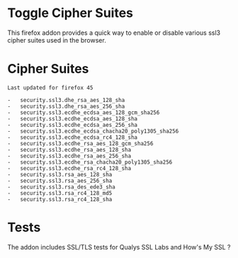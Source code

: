 # Toggle Cipher Suites

This firefox addon provides a quick way to enable or disable various ssl3 cipher suites used in the browser.


# Cipher Suites  

	Last updated for firefox 45

	-	security.ssl3.dhe_rsa_aes_128_sha
	-	security.ssl3.dhe_rsa_aes_256_sha
	-	security.ssl3.ecdhe_ecdsa_aes_128_gcm_sha256
	-	security.ssl3.ecdhe_ecdsa_aes_128_sha
	-	security.ssl3.ecdhe_ecdsa_aes_256_sha
	-	security.ssl3.ecdhe_ecdsa_chacha20_poly1305_sha256
	-	security.ssl3.ecdhe_ecdsa_rc4_128_sha
	-	security.ssl3.ecdhe_rsa_aes_128_gcm_sha256
	-	security.ssl3.ecdhe_rsa_aes_128_sha
	-	security.ssl3.ecdhe_rsa_aes_256_sha
	-	security.ssl3.ecdhe_rsa_chacha20_poly1305_sha256
	-	security.ssl3.ecdhe_rsa_rc4_128_sha
	-	security.ssl3.rsa_aes_128_sha
	-	security.ssl3.rsa_aes_256_sha
	-	security.ssl3.rsa_des_ede3_sha
	-	security.ssl3.rsa_rc4_128_md5
	-	security.ssl3.rsa_rc4_128_sha

# Tests 

The addon includes SSL/TLS tests for Qualys SSL Labs and How's My SSL ?
